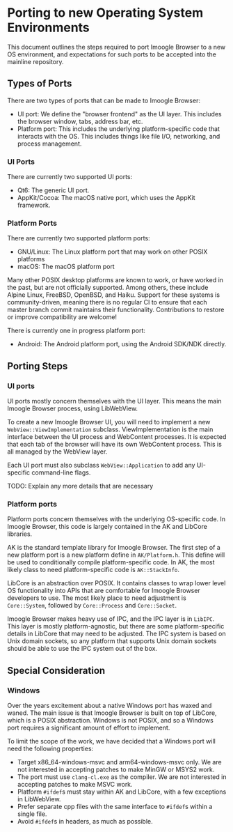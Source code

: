# Porting to new Operating System Environments

This document outlines the steps required to port Imoogle Browser to a new OS environment, and expectations for such ports to
be accepted into the mainline repository.

## Types of Ports

There are two types of ports that can be made to Imoogle Browser:

- UI port: We define the "browser frontend" as the UI layer. This includes the browser window, tabs, address bar, etc.
- Platform port: This includes the underlying platform-specific code that interacts with the OS. This includes things like
  file I/O, networking, and process management.

### UI Ports

There are currently two supported UI ports:

- Qt6: The generic UI port.
- AppKit/Cocoa: The macOS native port, which uses the AppKit framework.

### Platform Ports

There are currently two supported platform ports:

- GNU/Linux: The Linux platform port that may work on other POSIX platforms
- macOS: The macOS platform port

Many other POSIX desktop platforms are known to work, or have worked in the past, but are not officially supported.
Among others, these include Alpine Linux, FreeBSD, OpenBSD, and Haiku. Support for these systems is community-driven,
meaning there is no regular CI to ensure that each master branch commit maintains their functionality.
Contributions to restore or improve compatibility are welcome!

There is currently one in progress platform port:

- Android: The Android platform port, using the Android SDK/NDK directly.

## Porting Steps

### UI ports

UI ports mostly concern themselves with the UI layer. This means the main Imoogle Browser process, using LibWebView.

To create a new Imoogle Browser UI, you will need to implement a new `WebView::ViewImplementation` subclass.
ViewImplementation is the main interface between the UI process and WebContent processes. It is expected that each tab
of the browser will have its own WebContent process. This is all managed by the WebView layer.

Each UI port must also subclass `WebView::Application` to add any UI-specific command-line flags.

TODO: Explain any more details that are necessary

### Platform ports

Platform ports concern themselves with the underlying OS-specific code. In Imoogle Browser, this code is largely contained in
the AK and LibCore libraries.

AK is the standard template library for Imoogle Browser. The first step of a new platform port is a new platform define in
`AK/Platform.h`. This define will be used to conditionally compile platform-specific code.
In AK, the most likely class to need platform-specific code is `AK::StackInfo`.

LibCore is an abstraction over POSIX. It contains classes to wrap lower level OS functionality into APIs that are
comfortable for Imoogle Browser developers to use. The most likely place to need adjustment is `Core::System`, followed by
`Core::Process` and `Core::Socket`.

Imoogle Browser makes heavy use of IPC, and the IPC layer is in `LibIPC`. This layer is mostly platform-agnostic, but there are
some platform-specific details in LibCore that may need to be adjusted. The IPC system is based on Unix domain sockets,
so  any platform that supports Unix domain sockets should be able to use the IPC system out of the box.

## Special Consideration

### Windows

Over the years excitement about a native Windows port has waxed and waned. The main issue is that Imoogle Browser is built on
top of LibCore, which is a POSIX abstraction. Windows is not POSIX, and so a Windows port requires a significant amount
of effort to implement.

To limit the scope of the work, we have decided that a Windows port will need the following properties:

- Target x86_64-windows-msvc and arm64-windows-msvc only. We are not interested in accepting patches to make MinGW or MSYS2 work.
- The port must use `clang-cl.exe` as the compiler. We are not interested in accepting patches to make MSVC work.
- Platform `#ifdef`s must stay within AK and LibCore, with a few exceptions in LibWebView.
- Prefer separate cpp files with the same interface to `#ifdef`s within a single file.
- Avoid `#ifdef`s in headers, as much as possible.
